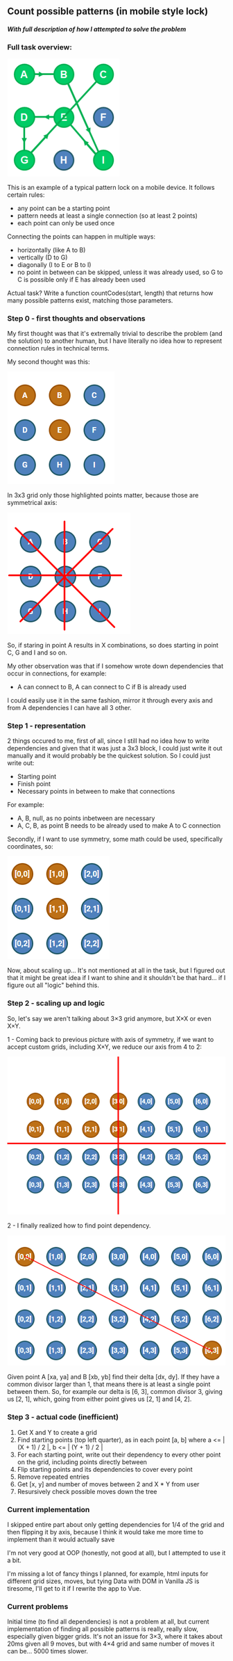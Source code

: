 ## Count possible patterns (in mobile style lock)
##### With full description of how I attempted to solve the problem

### Full task overview:

![Task example](./readme/task-example.png?raw=true)

This is an example of a typical pattern lock on a mobile device.
It follows certain rules:
- any point can be a starting point
- pattern needs at least a single connection (so at least 2 points)
- each point can only be used once

Connecting the points can happen in multiple ways:
- horizontally (like A to B)
- vertically (D to G)
- diagonally (I to E or B to I)
- no point in between can be skipped, unless it was already used, so G to C is possible only if E has already been used

Actual task?
Write a function countCodes(start, length) that returns how many possible patterns exist, matching those parameters.


### Step 0 - first thoughts and observations
My first thought was that it's extremally trivial to describe the problem (and the solution) to another human, but
I have literally no idea how to represent connection rules in technical terms.

My second thought was this:

![Step 0 representation](readme/step-0-highlight.png?raw=true)

In 3x3 grid only those highlighted points matter, because those are symmetrical axis:

![Step 0 axis](readme/step-0-axis.png?raw=true)

So, if staring in point A results in X combinations, so does starting in point C, G and I and so on.

My other observation was that if I somehow wrote down dependencies that occur in connections, for example:
- A can connect to B, A can connect to C if B is already used

I could easily use it in the same fashion, mirror it through every axis and from A dependencies I can have all 3 other.

### Step 1 - representation
2 things occured to me, first of all, since I still had no idea how to write dependencies and given that it was just a 3x3 block,
I could just write it out manually and it would probably be the quickest solution. So I could just write out:
- Starting point
- Finish point
- Necessary points in between to make that connections

For example:
- A, B, null, as no points inbetween are necessary
- A, C, B, as point B needs to be already used to make A to C connection

Secondly, if I want to use symmetry, some math could be used, specifically coordinates, so:

![Step 1 coords](readme/step-1-coords.png?raw=true)

Now, about scaling up...
It's not mentioned at all in the task, but I figured out that it might be great idea if I want to shine and it shouldn't be that hard...
if I figure out all "logic" behind this.

### Step 2 - scaling up and logic
So, let's say we aren't talking about 3×3 grid anymore, but X×X or even X×Y.

1 - Coming back to previous picture with axis of symmetry, if we want to accept custom grids, including X×Y, we reduce our axis
from 4 to 2:

![Step 2 axis](readme/step-2-axis.png?raw=true)

2 - I finally realized how to find point dependency.

![Step 2 dependency](readme/step-2-dependency.png?raw=true)

Given point A [xa, ya] and B [xb, yb] find their delta [dx, dy]. If they have a common divisor larger than 1, that means
there is at least a single point between them. So, for example our delta is [6, 3], common divisor 3, giving us [2, 1],
which, going from either point gives us [2, 1] and [4, 2].

### Step 3 - actual code (inefficient)

1. Get X and Y to create a grid
2. Find starting points (top left quarter), as in each point [a, b] where a <= | (X + 1) / 2 |, b <= | (Y + 1) / 2 |
3. For each starting point, write out their dependency to every other point on the grid, including points directly between
4. Flip starting points and its dependencies to cover every point 
5. Remove repeated entries
6. Get [x, y] and number of moves between 2 and X * Y from user
7. Resursively check possible moves down the tree


### Current implementation

I skipped entire part about only getting dependencies for 1/4 of the grid and then flipping it by axis, because
I think it would take me more time to implement than it would actually save

I'm not very good at OOP (honestly, not good at all), but I attempted to use it a bit.

I'm missing a lot of fancy things I planned, for example, html inputs for different grid sizes, moves, but tying Data with
DOM in Vanilla JS is tiresome, I'll get to it if I rewrite the app to Vue.

### Current problems

Initial time (to find all dependencies) is not a problem at all, but current implementation of finding all possible patterns 
is really, really slow, especially given bigger grids. It's not an issue for 3×3, where it takes about 20ms given all 9 moves,
but with 4×4 grid and same number of moves it can be... 5000 times slower.